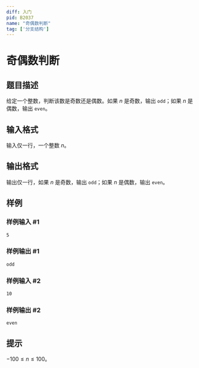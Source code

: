 ```yaml
---
diff: 入门
pid: B2037
name: "奇偶数判断"
tag: ['分支结构']
---
```

# 奇偶数判断
## 题目描述

给定一个整数，判断该数是奇数还是偶数。如果 $n$ 是奇数，输出 `odd`；如果 $n$ 是偶数，输出 `even`。
## 输入格式

输入仅一行，一个整数 $n$。
## 输出格式

输出仅一行，如果 $n$ 是奇数，输出 `odd`；如果 $n$ 是偶数，输出 `even`。
## 样例

### 样例输入 #1
```
5
```
### 样例输出 #1
```
odd
```
### 样例输入 #2
```
10
```
### 样例输出 #2
```
even
```
## 提示

$-100\le n\le 100$。
